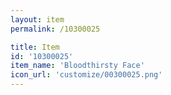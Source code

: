 ```yaml
---
layout: item
permalink: /10300025

title: Item
id: '10300025'
item_name: 'Bloodthirsty Face'
icon_url: 'customize/00300025.png'
---
```

